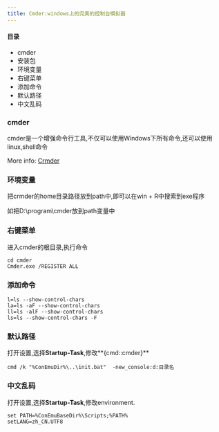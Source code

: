 ```yaml
---
title: Cmder:windows上的完美的控制台模拟器
---
```


#### 目录

- cmder
- 安装包
- 环境变量
- 右键菜单
- 添加命令
- 默认路径
- 中文乱码

### cmder

cmder是一个增强命令行工具,不仅可以使用Windows下所有命令,还可以使用linux,shell命令

More info: [Crmder](http://cmder.net/)

### 环境变量

把crmder的home目录路径放到path中,即可以在win + R中搜索到exe程序

如把D:\program\cmder放到path变量中

### 右键菜单
进入cmder的根目录,执行命令

```
cd cmder
Cmder.exe /REGISTER ALL
```

### 添加命令

```
l=ls --show-control-chars 
la=ls -aF --show-control-chars 
ll=ls -alF --show-control-chars 
ls=ls --show-control-chars -F
```

### 默认路径

打开设置,选择**Startup-Task**,修改**{cmd::cmder}**
```
cmd /k "%ConEmuDir%\..\init.bat"  -new_console:d:目录名
```

### 中文乱码

打开设置,选择**Startup-Task**,修改environment.
```
set PATH=%ConEmuBaseDir%\Scripts;%PATH%
setLANG=zh_CN.UTF8
```
